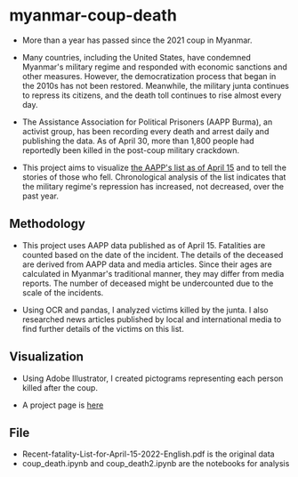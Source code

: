 # myanmar-coup-death

- More than a year has passed since the 2021 coup in Myanmar.
- Many countries, including the United States, have condemned Myanmar's military regime and responded with economic sanctions and other measures. However, the democratization process that began in the 2010s has not been restored. Meanwhile, the military junta continues to repress its citizens, and the death toll continues to rise almost every day.

- The Assistance Association for Political Prisoners (AAPP Burma), an activist group, has been recording every death and arrest daily and publishing the data. As of April 30, more than 1,800 people had reportedly been killed in the post-coup military crackdown.

- This project aims to visualize [the AAPP's list as of April 15](https://aappb.org/?p=21071) and to tell the stories of those who fell. Chronological analysis of the list indicates that the military regime's repression has increased, not decreased, over the past year.

## Methodology 

- This project uses AAPP data published as of April 15. Fatalities are counted based on the date of the incident. The details of the deceased are derived from AAPP data and media articles. Since their ages are calculated in Myanmar's traditional manner, they may differ from media reports. The number of deceased might be undercounted due to the scale of the incidents.

- Using OCR and pandas, I analyzed victims killed by the junta. I also researched news articles published by local and international media to find further details of the victims on this list.

## Visualization

- Using Adobe Illustrator, I created pictograms representing each person killed after the coup.

- A project page is [here](https://naokatoh.github.io/myanmar-coup-death/)

## File

- Recent-fatality-List-for-April-15-2022-English.pdf is the original data
- coup_death.ipynb and coup_death2.ipynb are the notebooks for analysis
